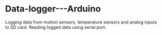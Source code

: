 Data-logger---Arduino
=====================

Logging data from motion sensors, temperature sensors and analog inputs to SD card. Reading logged data using serial port.